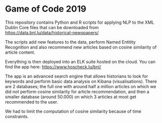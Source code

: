 # Game of Code 2019

This repository contains Python and R scripts for applying NLP to the XML Dublin Core files that can be downloaded from https://data.bnl.lu/data/historical-newspapers/

The scripts add new features to the data, perform Named Entitity Recognition and also recommend new articles based on cosine similarity of article content. 

Everything is then deployed into an ELK suite hosted on the cloud. You can find the app here: 
https://www.hoscheck.lu/bnl/


The app is an advanced search engine that allows historians to look for keywords and perform basic data analysis on Kibana (visualisations). There are 2 databases; the full one with around half a million articles on which we did not perform cosine similarity for article recommendation, and then a smaller database (around 50.000) on which 3 articles at most get recommended to the user. 

We had to limit the computation of cosine similarity because of time constraints.
